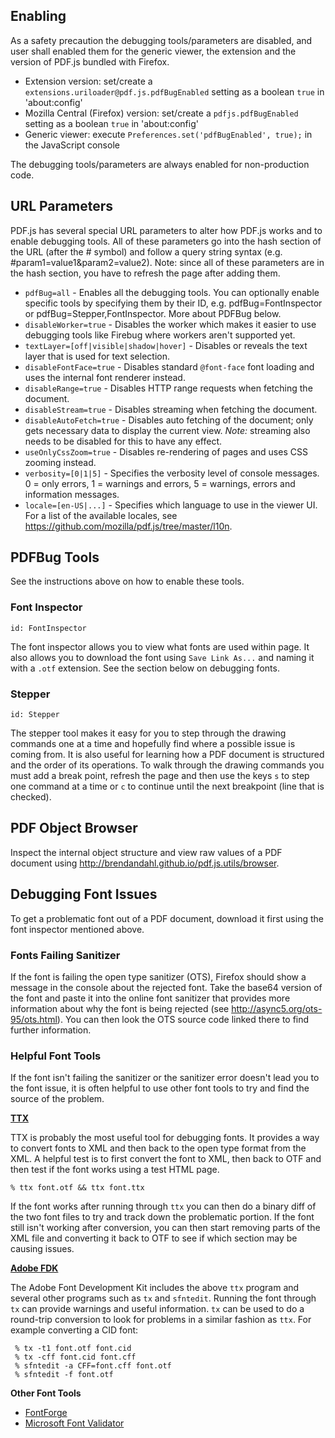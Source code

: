 ## Enabling
As a safety precaution the debugging tools/parameters are disabled, and user shall enabled them for the generic viewer, the extension and the version of PDF.js bundled with Firefox.

* Extension version: set/create a `extensions.uriloader@pdf.js.pdfBugEnabled` setting as a boolean `true` in 'about:config'
* Mozilla Central (Firefox) version: set/create a `pdfjs.pdfBugEnabled` setting as a boolean `true` in 'about:config'
* Generic viewer: execute `Preferences.set('pdfBugEnabled', true);` in the JavaScript console

The debugging tools/parameters are always enabled for non-production code.

## URL Parameters
PDF.js has several special URL parameters to alter how PDF.js works and to enable debugging tools. All of these parameters go into the hash section of the URL (after the # symbol) and follow a query string syntax (e.g. #param1=value1&param2=value2). Note: since all of these parameters are in the hash section, you have to refresh the page after adding them.

* `pdfBug=all` - Enables all the debugging tools. You can optionally enable specific tools by specifying them by their ID, e.g. pdfBug=FontInspector or pdfBug=Stepper,FontInspector. More about PDFBug below.
* `disableWorker=true` - Disables the worker which makes it easier to use debugging tools like Firebug where workers aren't supported yet.
* `textLayer=[off|visible|shadow|hover]` - Disables or reveals the text layer that is used for text selection.
* `disableFontFace=true` - Disables standard `@font-face` font loading and uses the internal font renderer instead.
* `disableRange=true` - Disables HTTP range requests when fetching the document.
* `disableStream=true` - Disables streaming when fetching the document.
* `disableAutoFetch=true` - Disables auto fetching of the document; only gets necessary data to display the current view. *Note:* streaming also needs to be disabled for this to have any effect. 
* `useOnlyCssZoom=true` - Disables re-rendering of pages and uses CSS zooming instead.
* `verbosity=[0|1|5]` - Specifies the verbosity level of console messages. 0 = only errors, 1 = warnings and errors, 5 = warnings, errors and information messages.
* `locale=[en-US|...]` - Specifies which language to use in the viewer UI. For a list of the available locales, see https://github.com/mozilla/pdf.js/tree/master/l10n.

## PDFBug Tools
See the instructions above on how to enable these tools.

### Font Inspector
`id: FontInspector`

The font inspector allows you to view what fonts are used within page. It also allows you to download the font using `Save Link As...` and naming it with a `.otf` extension. See the section below on debugging fonts.

### Stepper
`id: Stepper`

The stepper tool makes it easy for you to step through the drawing commands one at a time and hopefully find where a possible issue is coming from. It is also useful for learning how a PDF document is structured and the order of its operations. To walk through the drawing commands you must add a break point, refresh the page and then use the keys `s` to step one command at a time or `c` to continue until the next breakpoint (line that is checked).

## PDF Object Browser
Inspect the internal object structure and view raw values of a PDF document using http://brendandahl.github.io/pdf.js.utils/browser.

## Debugging Font Issues
To get a problematic font out of a PDF document, download it first using the font inspector mentioned above.

### Fonts Failing Sanitizer
If the font is failing the open type sanitizer (OTS), Firefox should show a message in the console about the rejected font. Take the base64 version of the font and paste it into the online font sanitizer that provides more information about why the font is being rejected (see http://async5.org/ots-95/ots.html).  You can then look the OTS source code linked there to find further information. 

### Helpful Font Tools
If the font isn't failing the sanitizer or the sanitizer error doesn't lead you to the font issue, it is often helpful to use other font tools to try and find the source of the problem.

**[TTX](http://sourceforge.net/projects/fonttools/)**

TTX is probably the most useful tool for debugging fonts. It provides a way to convert fonts to XML and then back to the open type format from the XML. A helpful test is to first convert the font to XML, then back to OTF and then test if the font works using a test HTML page.  

```
% ttx font.otf && ttx font.ttx
```

If the font works after running through `ttx` you can then do a binary diff of the two font files to try and track down the problematic portion. If the font still isn't working after conversion, you can then start removing parts of the XML file and converting it back to OTF to see if which section may be causing issues.

**[Adobe FDK](http://www.adobe.com/devnet/opentype/afdko.html)**

The Adobe Font Development Kit includes the above `ttx` program and several other programs such as `tx` and `sfntedit`. Running the font through `tx` can provide warnings and useful information. `tx` can be used to do a round-trip conversion to look for problems in a similar fashion as `ttx`. For example converting a CID font:

```
 % tx -t1 font.otf font.cid
 % tx -cff font.cid font.cff
 % sfntedit -a CFF=font.cff font.otf
 % sfntedit -f font.otf
```

**Other Font Tools**
* [FontForge](http://fontforge.sourceforge.net/)
* [Microsoft Font Validator](http://www.microsoft.com/typography/FontValidator.mspx)